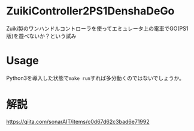 # ZuikiController2PS1DenshaDeGo
Zuiki製のワンハンドルコントローラを使ってエミュレータ上の電車でGO(PS1版)を遊べないか？という試み

# Usage
Python3を導入した状態で`make run`すれば多分動くのではないでしょうか。

# 解説
https://qiita.com/sonarAIT/items/c0d67d62c3bad6e71992
